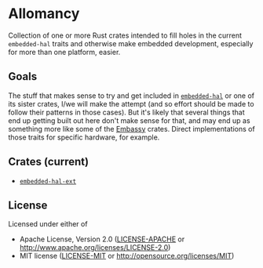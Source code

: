 # Allomancy

Collection of one or more Rust crates intended to fill holes in the current `embedded-hal` traits and otherwise make embedded development, especially for more than one platform, easier.

## Goals
The stuff that makes sense to try and get included in [`embedded-hal`](https://github.com/rust-embedded/embedded-hal) or one of its sister crates, I/we will make the attempt (and so effort should be made to follow their patterns in those cases). 
But it's likely that several things that end up getting built out here don't make sense for that, and may end up as something more like some of the [Embassy](https://github.com/embassy-rs/embassy) crates. Direct implementations of those traits for specific hardware, for example.



## Crates (current)
- [`embedded-hal-ext`](./embedded-hal-ext/README.md)

## License

Licensed under either of

- Apache License, Version 2.0 ([LICENSE-APACHE](LICENSE-APACHE) or
  <http://www.apache.org/licenses/LICENSE-2.0>)
- MIT license ([LICENSE-MIT](LICENSE-MIT) or <http://opensource.org/licenses/MIT>)
